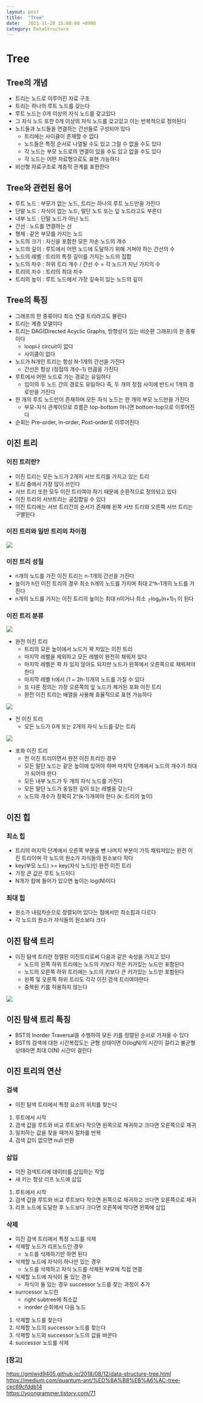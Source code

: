 ```yaml
---
layout: post
title:  "Tree"
date:   2021-11-28 15:00:00 +0900
category: DataStructure
---
```


# Tree

## Tree의 개념

- 트리는 노드로 이루어진 자료 구조
- 트리는 하나의 루트 노드를 갖는다
- 루트 노드는 0개 이상의 자식 노드를 갖고있다
- 그 자식 노드 또한 0개 이상의 자식 노드를 갖고있고 이는 반복적으로 정의된다
- 노드들과 노드들을 연결하는 간선들로 구성되어 있다
  * 트리에는 사이클이 존재할 수 없다
  * 노드들은 특정 순서로 나열될 수도 있고 그럴 수 없을 수도 있다
  * 각 노드는 부모 노드로의 연결이 있을 수도 있고 없을 수도 있다
  * 각 노드는 어떤 자료형으로도 표현 가능하다
- 비선형 자료구조로 계층적 관계를 표현한다

## Tree와 관련된 용어

- 루트 노드 : 부모가 없는 노드, 트리는 하나의 루트 노드만을 가진다
- 단말 노드 : 자식이 없는 노드, 말단 노드 또는 잎 노드라고도 부른다
- 내부 노드 : 단말 노드가 아닌 노드
- 간선 : 노드를 연결하는 선
- 형제 : 같은 부모를 가지는 노드
- 노드의 크기 : 자신을 포함한 모든 자손 노드의 개수
- 노드의 깊이 : 루트에서 어떤 노드에 도달하기 위해 거쳐야 하는 간선의 수
- 노드의 레벨 : 트리의 특정 깊이를 가지는 노드의 집합
- 노드의 차수 : 하위 트리 개수 / 간선 수 = 각 노드가 지닌 가지의 수
- 트리의 차수 : 트리의 최대 차수
- 트리의 높이 : 루트 노드에서 가장 깊숙히 있는 노드의 깊이

## Tree의 특징

- 그래프의 한 종류이다 최소 연결 트리라고도 불린다
- 트리는 계층 모델이다
- 트리는 DAG(Directed Acyclic Graphs, 방향성이 있는 비순환 그래프)의 한 종류이다
  * loop나 circuit이 없다
  * 사이클이 없다
- 노드가 N개인 트리는 항상 N-1개의 간선을 가진다
  * 간선은 항상 (정점의 개수-1) 만큼을 가진다
- 루트에서 어떤 노드로 가는 경로는 유일하다
  * 임이의 두 노드 간의 경로도 유일하다 즉, 두 개의 정점 사이에 반드시 1개의 경로만을 가진다
- 한 개의 루트 노드만이 존재하며 모든 자식 노드는 한 개의 부모 노드만을 가진다
  * 부모-자식 관계이므로 흐름은 top-bottom 아니면 bottom-top으로 이루어진다
- 순회는 Pre-order, In-order, Post-order로 이루어진다

## 이진 트리

### 이진 트리란?

- 이진 트리는 모든 노드가 2개의 서브 트리를 가지고 있는 트리
- 트리 중에서 가장 많이 쓰인다
- 서브 트리 또한 모두 이진 트리여야 하기 때문에 순환적으로 정의되고 있다
- 이진 트리의 서브트리는 공집합일 수 있다
- 이진 트리에는 서브 트리간의 순서가 존재해 왼쪽 서브 트리와 오른쪽 서브 트리는 구별된다

### 이진 트리와 일반 트리의 차이점

<img src="http://snowchori.github.io/assets/img/binary_tree.png">

### 이진 트리 성질

- n개의 노드를 가진 이진 트리는 n-1개의 간선을 가진다
- 높이가 h인 이진 트리의 경우 최소 h개의 노드를 가지며 최대 2^h-1개의 노드를 가진다
- n개의 노드를 가지는 이진 트리의 높이는 최대 n이거나 최소 ┌log₂(n+1)┐이 된다

### 이진 트리 분류

<img src="http://snowchori.github.io/assets/img/complete_binary_tree.png">

- 완전 이진 트리
  * 트리의 모든 높이에서 노드가 꽉 차있는 이진 트리
  * 마지막 레벨을 제외하고 모든 레벨이 완전히 채워져 있다
  * 마지막 레벨은 꽉 차 있지 않아도 되지만 노드가 왼쪽에서 오른쪽으로 채워져야 한다
  * 마지막 레벨 h에서 (1 ~ 2h-1)개의 노드를 가질 수 있다
  * 또 다른 정의는 가장 오른쪽의 잎 노드가 제거된 포화 이진 트리
  * 완전 이진 트리는 배열을 사용해 효율적으로 표현 가능하다

<img src="http://snowchori.github.io/assets/img/full_binary_tree.png">

- 전 이진 트리
  * 모든 노드가 0개 또는 2개의 자식 노드를 갖는 트리

<img src="http://snowchori.github.io/assets/img/perfect_binary_tree.png">

- 포화 이진 트리
  * 전 이진 트리이면서 완전 이진 트리인 경우
  * 모든 말단 노드는 같은 높이에 있어야 하며 마지막 단계에서 노드의 개수가 최대가 되어야 한다
  * 모든 내부 노드가 두 개의 자식 노드를 가진다
  * 모든 말단 노드가 동일한 깊이 또는 레벨을 갖는다
  * 노드의 개수가 정확히 2^(k-1)개여야 한다 (k: 트리의 높이)
    
## 이진 힙

### 최소 힙

- 트리의 마지막 단계에서 오른쪽 부분을 뺀 나머지 부분이 가득 채워져있는 완전 이진 트리이며
  각 노드의 원소가 자식들의 원소보다 작다
- key(부모 노드) >= key(자식 노드)인 완전 이진 트리
- 가장 큰 값은 루트 노드이다
- N개가 힙에 들어가 있으면 높이는 log(N)이다

### 최대 힙

- 원소가 내림차순으로 정렬되어 있다는 점에서만 최소힙과 다르다
- 각 노드의 원소가 자식들의 원소보다 크다

## 이진 탐색 트리

- 이진 탐색 트리란 정렬된 이진트리로써 다음과 같은 속성을 가지고 있다
  * 노드의 왼쪽 하위 트리에는 노드의 키보다 작은 키가있는 노드만 포함된다
  * 노드의 오른쪽 하위 트리에는 노드의 키보다 큰 키가있는 노드만 포함된다
  * 왼쪽 및 오른쪽 하위 트리도 각각 이진 검색 트리여야한다
  * 중복된 키를 허용하지 않는다

<img src="http://snowchori.github.io/assets/img/binary_search_tree.png">

## 이진 탐색 트리 특징

- BST의 Inorder Traversal을 수행하여 모든 키를 정렬된 순서로 가져올 수 있다
- BST의 검색에 대한 시간복잡도는 균형 상태이면 O(logN)의 시간이 걸리고
  불균형 상태라면 최대 O(N) 시간이 걸린다

## 이진 트리의 연산

### 검색

- 이진 탐색 트리에서 특정 요소의 위치를 찾는다

1. 루트에서 시작
2. 검색 값을 루트와 비교 루트보다 작으면 왼쪽으로 재귀하고 크다면 오른쪽으로 재귀
3. 일치하는 값을 찾을 때까지 절차를 반복
4. 검색 값이 없으면 null 반환

### 삽입

- 이진 검색트리에 데이터를 삽입하는 작업
- 새 키는 항상 리프 노드에 삽입

1. 루트에서 시작
2. 검색 값을 루트와 비교 루트보다 작으면 왼쪽으로 재귀하고 크다면 오른쪽으로 재귀
3. 리프 노드에 도달한 후 노드보다 크다면 오른쪽에 작다면 왼쪽에 삽입

### 삭제

- 이진 검색 트리에서 특정 노드를 삭제
- 삭제할 노드가 리프노드인 경우
  * 노드를 삭제하기만 하면 된다
- 삭제할 노드에 자식이 하나만 있는 경우
  * 노드를 삭제하고 자식 노드를 삭제된 부모에 직접 연결
- 삭제할 노드에 자식이 둘 있는 경우
  * 자식이 둘 있는 경우 successor 노드를 찾는 과정이 추가
- surrcessor 노드란
  * right subtree에 최소값
  * inorder 순회에서 다음 노드

1. 삭제할 노드를 찾는다
2. 삭제할 노드의 successor 노드를 찾는다
3. 삭제할 노드와 successor 노드의 값을 바꾼다
4. successor 노드를 삭제

### [참고]
<https://gmlwjd9405.github.io/2018/08/12/data-structure-tree.html> <br>
<https://medium.com/quantum-ant/%ED%8A%B8%EB%A6%AC-tree-cec69cfddb14> <br>
<https://yoongrammer.tistory.com/71>